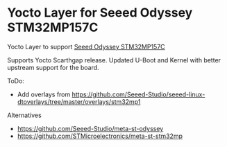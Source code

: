 Yocto Layer for Seeed Odyssey STM32MP157C
=========================================

Yocto Layer to support [Seeed Odyssey STM32MP157C](https://wiki.seeedstudio.com/ODYSSEY-STM32MP157C/)

Supports Yocto Scarthgap release. Updated U-Boot and Kernel with better upstream support for the board.


ToDo:
- Add overlays from https://github.com/Seeed-Studio/seeed-linux-dtoverlays/tree/master/overlays/stm32mp1

Alternatives
- https://github.com/Seeed-Studio/meta-st-odyssey
- https://github.com/STMicroelectronics/meta-st-stm32mp